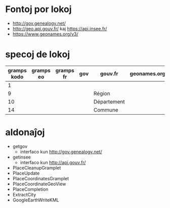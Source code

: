 
# Fontoj por lokoj
* http://gov.genealogy.net/
* http://geo.api.gouv.fr/ kaj https://api.insee.fr/
* https://www.geonames.org/v3/

# specoj de lokoj

| gramps kodo | gramps eo | gramps fr | gov | gouv.fr      | geonames.org |
|-------------|-----------|-----------|-----|--------------|--------------|
| 1           |
| 9           |           |           |     | Région       |              |
| 10          |           |           |     | Département  |              |
| 14          |           |           |     | Commune      |              |


# aldonaĵoj

* getgov
  * interfaco kun http://gov.genealogy.net/
* getinsee
  * interfaco kun http://api.gouv.fr/  
* PlaceCleanupGramplet
* PlaceUpdate
* PlaceCoordinatesGramplet
* PlaceCoordinateGeoView
* PlaceCompletion
* ExtractCity
* GoogleEarthWriteKML
